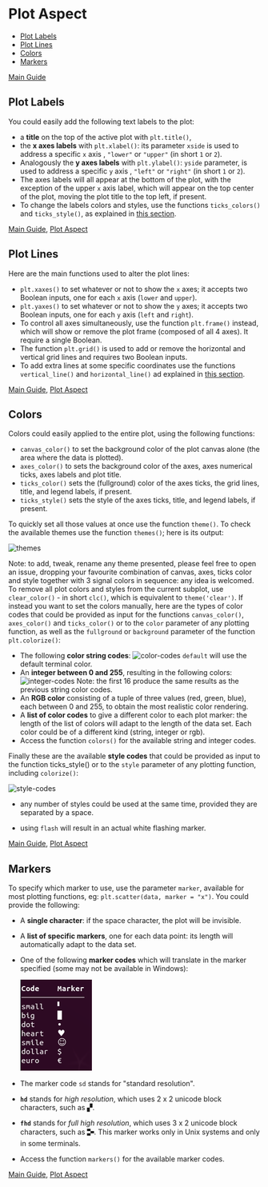 # Plot Aspect

- [Plot Labels](https://github.com/piccolomo/plotext/blob/master/readme/aspect.md#plot-labels)
- [Plot Lines](https://github.com/piccolomo/plotext/blob/master/readme/aspect.md#plot-lines)
- [Colors](https://github.com/piccolomo/plotext/blob/master/readme/aspect.md#colors)
- [Markers](https://github.com/piccolomo/plotext/blob/master/readme/aspect.md#markers)

[Main Guide](https://github.com/piccolomo/plotext#guide)


## Plot Labels

You could easily add the following text labels to the plot:

- a **title** on the top of the active plot with `plt.title()`,
- the **x axes labels** with `plt.xlabel()`: its parameter `xside` is used to address a specific `x` axis , `"lower"` or `"upper"` (in short `1` or `2`).
- Analogously the **y axes labels** with `plt.ylabel()`: `yside` parameter, is used to address a specific `y` axis , `"left"` or `"right"` (in short `1` or `2`).
- The axes labels will all appear at the bottom of the plot, with the exception of the upper `x` axis label, which will appear on the top center of the plot, moving the plot title to the top left, if present.
- To change the labels colors and styles, use the functions `ticks_colors()` and `ticks_style()`, as explained in [this section](https://github.com/piccolomo/plotext/blob/master/readme/aspect.md#colors).
 
[Main Guide](https://github.com/piccolomo/plotext#guide), [Plot Aspect](https://github.com/piccolomo/plotext/blob/master/readme/aspect.md#plot-aspect)


## Plot Lines

Here are the main functions used to alter the plot lines:

- `plt.xaxes()` to set whatever or not to show the `x` axes; it accepts two Boolean inputs, one for each `x` axis (`lower` and `upper`).
- `plt.yaxes()` to set whatever or not to show the `y` axes; it accepts two Boolean inputs, one for each `y` axis (`left` and `right`).
- To control all axes simultaneously, use the function `plt.frame()` instead, which will show or remove the plot frame (composed of all 4 axes). It require a single Boolean.
- The function `plt.grid()` is used to add or remove the horizontal and vertical grid lines and requires two Boolean inputs.
- To add extra lines at some specific coordinates use the functions `vertical_line()` and `horizontal_line()` ad explained in [this section](https://github.com/piccolomo/plotext/blob/master/readme/tools.md#extra-lines).

[Main Guide](https://github.com/piccolomo/plotext#guide), [Plot Aspect](https://github.com/piccolomo/plotext/blob/master/readme/aspect.md#plot-aspect)


## Colors

Colors could easily applied to the entire plot, using the following functions:

- `canvas_color()` to set the background color of the plot canvas alone (the area where the data is plotted).
- `axes_color()` to sets the background color of the axes, axes numerical ticks, axes labels and plot title.
- `ticks_color()` sets the (fullground) color of the axes ticks, the grid lines, title, and legend labels, if present.
- `ticks_style()` sets the style of the axes ticks, title, and legend labels, if present.

To quickly set all those values at once use the function `theme()`. To check the available themes use the function `themes()`; here is its output: 

![themes](https://raw.githubusercontent.com/piccolomo/plotext/master/images/themes.png)

Note: to add, tweak, rename any theme presented, please feel free to open an issue, dropping your favourite combination of canvas, axes, ticks color and style together with 3 signal colors in sequence: any idea is welcomed. 
To remove all plot colors and styles from the current subplot, use `clear_color()` - in short `clc()`, which is equivalent to `theme('clear')`.
If instead you want to set the colors manually, here are the types of color codes that could be provided as input for the functions `canvas_color()`, `axes_color()` and `ticks_color()` or to the `color` parameter of any plotting function, as well as the `fullground` or `background` parameter of the function `plt.colorize()`:
- The following **color string codes**: 
  ![color-codes](https://raw.githubusercontent.com/piccolomo/plotext/master/images/color-codes.png)
  `default` will use the default terminal color.
- An **integer between 0 and 255**, resulting in the following colors:
  ![integer-codes](https://raw.githubusercontent.com/piccolomo/plotext/master/images/integer-codes.png)
  Note: the first 16 produce the same results as the previous string color codes.
- An **RGB color** consisting of a tuple of three values (red, green, blue), each between 0 and 255, to obtain the most realistic color rendering.
- A **list of color codes** to give a different color to each plot marker: the length of the list of colors will adapt to the length of the data set. Each color could be of a different kind (string, integer or rgb).
- Access the function `colors()` for the available string and integer codes.


Finally these are the available **style codes** that could be provided as input to the function ticks_style() or to the `style` parameter of any plotting function, including `colorize()`:

![style-codes](https://raw.githubusercontent.com/piccolomo/plotext/master/images/style-codes.png)

- any number of styles could be used at the same time, provided they are separated by a space. 

- using `flash` will result in an actual white flashing marker.

[Main Guide](https://github.com/piccolomo/plotext#guide), [Plot Aspect](https://github.com/piccolomo/plotext/blob/master/readme/aspect.md#plot-aspect)



## Markers

To specify which marker to use, use the parameter `marker`, available for most plotting functions, eg: `plt.scatter(data, marker = "x")`. You could provide the following:

- A **single character**: if the space character, the plot will be invisible. 

- A **list of specific markers**, one for each data point: its length will automatically adapt to the data set.

- One of the following **marker codes** which will translate in the marker specified (some may not be available in Windows): 

  ![markers](https://raw.githubusercontent.com/piccolomo/plotext/master/images/markers.png)

- The marker code `sd` stands for "standard resolution".

- **`hd`** stands for *high resolution*, which uses 2 x 2 unicode block characters, such as ▞. 

- **`fhd`** stands for *full high resolution*, which uses 3 x 2 unicode block characters, such as 🬗.  This marker works only in Unix systems and only in some terminals.

- Access the function `markers()` for the available marker codes.

[Main Guide](https://github.com/piccolomo/plotext#guide), [Plot Aspect](https://github.com/piccolomo/plotext/blob/master/readme/aspect.md#plot-aspect)